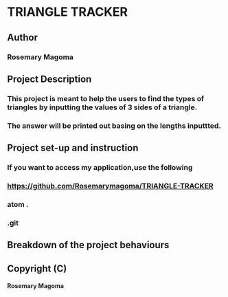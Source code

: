 # TRIANGLE TRACKER

## Author
### Rosemary Magoma

## Project Description 
### This project is meant to help the users to find the types of triangles by inputting the values of 3 sides of a triangle.
### The answer will be printed out basing on the lengths inputtted.
## Project set-up and instruction
### If you want to access my application,use the following
### https://github.com/Rosemarymagoma/TRIANGLE-TRACKER
### atom .
### .git
## Breakdown of the project behaviours



## Copyright (C)
#### Rosemary Magoma
